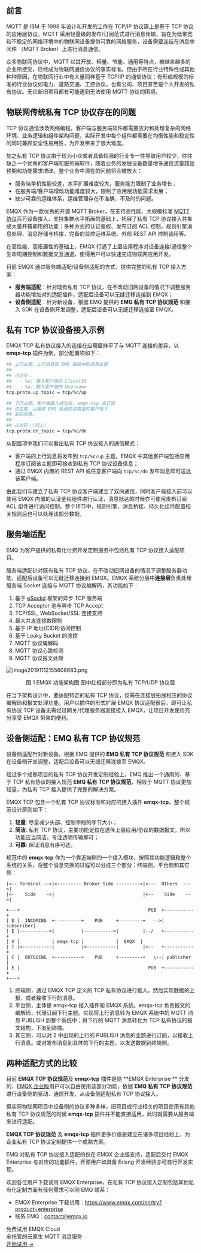 ## 前言

MQTT 是 IBM 于 1998 年设计和开发的工作在 TCP/IP 协议簇上是基于 TCP 协议的应用层协议。MQTT 采用轻量级的发布/订阅范式进行消息传输，旨在为低带宽和不稳定的网络环境中的物联网设备提供可靠的网络服务，设备需要连结在消息中间件 （MQTT Broker）上进行消息通信。

众多物联网协议中，MQTT 以其开放、轻量、节能、通用等特点，被越来越多的企业所接受，已经成为物联网通信协议的事实标准。但由于所在行业特殊性或其他种种原因，在物联网行业中有大量同样基于 TCP/IP 的通信协议：有形成规模的标准的行业协议如电力、道路交通、工控协议，也有公司、项目甚至是个人开发的私有协议。无论新旧项目都有可能遇到无法使用 MQTT 协议的困境。



## 物联网传统私有 TCP 协议存在的问题

TCP 协议通信涉及网络编程，客户端与服务端软件都需要应对和处理复杂的网络环境、业务逻辑和组件架构问题，实际开发中每个组件都需要在均衡性能和稳定性的同时兼顾安全性易用性，为开发带来了很大难度。

加之私有 TCP 协议由于较为小众或者具备较强的行业专一性导致用户较少，往往缺乏一个优秀的客户端和服务端软件，随着业务的发展设备数量增多通信流量超出预期和功能需求增改，整个业务中潜在的问题将会被放大：

- 服务端单机性能较差，水平扩展难度较大，服务能力限制了业务增长；
- 在服务端/客户端增改功能难度较大，限制了应用层功能需求发展；
- 缺少可靠的运维体系，运维管理存在不准确、不及时的问题。

EMQX 作为一款优秀的开源 MQTT Broker，在支持高性能、大规模标准 [MQTT 协议](https://www.emqx.com/zh/mqtt)百万设备接入、支持集群水平拓展的基础上，拓展了私有 TCP 协议接入并集成大量开箱即用的功能：多种方式的认证鉴权、发布订阅 ACL 控制，规则引擎消息处理、消息存储与桥接，完备的监控运维系统、外部 REST API 控制调用等。

在高性能、高拓展性的基础上，EMQX 打通了上层应用程序对设备连接/通信整个生命周期控制和数据交互通道，使得用户可以快速完成物联网应用开发。

目前 EMQX 通过服务端适配/设备侧适配的方式，提供完整的私有 TCP 接入方案：

- **服务端适配**：针对既有私有 TCP 协议，在不改动旧网设备的情况下调整服务器功能增加对的适配插件，适配后设备可以无缝迁移连接到 EMQX；
- **设备侧适配**：针对新设备，根据 EMQ 提供的 **EMQ 私有 TCP 协议规范** 和接入 SDK 在设备侧开发调整，适配后设备可以无缝迁移连接至 EMQX。

## 私有 TCP 协议设备接入示例

EMQX TCP 私有协议接入的连接在应用层抹平了与 MQTT 连接的差异，以 **emqx-tcp** 插件为例，部分配置项如下：

```bash
## 上行主题。上行消息到 EMQ 系统中的消息主题
##
## 占位符：
##   - %c: 接入客户端的 ClientId
##   - %u: 接入客户端的 Username
tcp.proto.up_topic = tcp/%c/up

## 下行主题。客户端接入成功后, emqx-tcp 会订阅
## 该主题，以接收 EMQ 系统向该类型的客户端下
## 发的消息。
##
## 占位符：(同上)
tcp.proto.dn_topic = tcp/%c/dn
```

从配置项中我们可以看出私有 TCP 协议接入的通信模式：

- 客户端的上行消息将发布到 `tcp/%c/up` 主题，EMQX 中其他客户端包括应用程序订阅该主题即可接收到私有 TCP 协议设备信息；
- 通过 EMQX 内置的 REST API 或任意客户端向 `tcp/%c/dn` 发布消息即可送达该客户端。

由此我们与建立了私有 TCP 协议客户端建立了双向通信，同时客户端接入前可以使用 EMQX 内置的认证鉴权组件进行认证，消息抵达的时候亦可使用发布订阅 ACL 组件进行访问控制。整个环节中，规则引擎、消息桥接、持久化组件配置相关规则后也可以处理该部分数据。



## 服务端适配

EMQ 为客户提供的私有化付费开发定制服务中包括私有 TCP 协议接入适配项目。

服务端适配针对既有私有 TCP 协议，在不改动旧网设备的情况下调整服务器功能，适配后设备可以无缝迁移连接到 EMQX。EMQX 系统分层中**连接层**负责处理服务端 Socket 连接与 MQTT 协议编解码，其功能如下：

1. 基于 [eSockd](https://github.com/emqx/esockd) 框架的异步 TCP 服务端
2. TCP Acceptor 池与异步 TCP Accept
3. TCP/SSL, WebSocket/SSL 连接支持
4. 最大并发连接数限制
5. 基于 IP 地址(CIDR)访问控制
6. 基于 Leaky Bucket 的流控
7. MQTT 协议编解码
8. MQTT 协议心跳检测
9. MQTT 协议报文处理

![image20191112155608683.png](https://static.emqx.net/images/ef9120fce3c3c1f8e792f1e3dda6a629.png)

<center>图 1 EMQX 功能架构图 图中红框部分即为私有 TCP/UDP 协议层</center>

在当下架构设计中，要适配特定的私有 TCP 协议，仅需在连接层拓展相应的协议编解码和报文处理功能。用户以插件的形式扩展 EMQX 协议适配器后，即可让私有协议 TCP 设备无需经过网关/代理服务器直接接入 EMQX，让项目开发使用充分享受 EMQX 带来的便利。



## 设备侧适配：EMQ 私有 TCP 协议规范

设备侧适配针对新设备，根据 EMQ 提供的 **EMQ 私有 TCP 协议规范** 和接入 SDK 在设备侧开发调整，适配后设备可以无缝迁移连接至 EMQX。

经过多个成熟项目的私有 TCP 协议开发定制经验上，EMQ 推出一个通用的、基于 TCP 私有协议的接入规范 **EMQ 私有 TCP 协议规范**，相较于 MQTT 协议更加轻量，为私有 TCP 接入提供了完整的解决方案。

EMQX TCP 包含一个私有 TCP 协议标准和对应的接入插件 **emqx-tcp**，整个规范设计原则如下：

1. **轻量**: 尽量减少头部、控制字段的字节大小；
2. **简洁**: 私有 TCP 协议，主要功能定位在透传上层应用/协议的数据报文。所以功能应当简洁，专注透明传输即可；
3. **可靠**: 保证消息有序可达。

规范中的 **emqx-tcp** 作为一个靠近端侧的一个接入模块，按照其功能逻辑和整个系统的关系，将整个消息交换的过程可以分成三个部分：终端侧，平台侧和其它侧：

```
|<-- Terminal -->|<--------- Broker Side --------->|<---  Others  --->|
|<-    Side    ->|                                 |<--    Side    -->|

+---+                                                PUB  +-----------+
| D |  INCOMING  +----------+    PUB     +---------+   -->| subscriber|
| E |----------->|          |----------->|         |--/   +-----------+
| V |            | emqx-tcp |            |  EMQX  |
| I |<-----------|          |<-----------|         |<--   +-----------+
| C |  OUTGOING  +----------+    PUB     +---------+   \--| publisher |
| E |                                                PUB  +-----------+
+---+
```

1. 终端侧，通过 EMQX TCP 定义的 TCP 私有协议进行接入，然后实现数据的上报，或者接收下行的消息。
2. 平台侧，主体是 emqx-tcp 接入插件和 EMQX 系统。emqx-tcp 负责报文的编解码，代理订阅下行主题。实现将上行消息转为 EMQX 系统中的 MQTT 消息 PUBLISH 到整个系统中；将下行的 MQTT 消息转化为 TCP 私有协议的报文结构，下发到终端。
3. 其它侧，可以对 2 中出现的上行的 PUBLISH 消息的主题进行订阅，以接收上行消息。或对发布消息到具体的下行的主题，以发送数据到终端侧。



## 两种适配方式的比较

目前 **EMQX TCP 协议规范**及 **emqx-tcp** 插件是随 **EMQX Enterprise ** 分发的，[EMQX 企业版](https://www.emqx.com/zh/products/emqx)用户可以自由使用该部分功能，依据 **EMQ 私有 TCP 协议规范** 进行设备侧的驱动、通信开发，从设备侧适配私有 TCP 协议接入。

但实际物联网项目中设备侧的协议多种多样，旧项目或行业相关的项目使用有其他私有 TCP 协议规范的时候 **emqx-tcp** 插件并不能直接适用，此时就需要从服务端来进行适配。

**EMQX TCP 协议规范** 及 **emqx-tcp** 插件更多价值是建立在诸多项目经验上，为企业私有 TCP 协议定制提供一个成熟方案。

EMQ 对私有 TCP 协议接入适配的仅在 EMQX 企业版支持，适配后交付 EMQX Enterprise 与对应的功能插件，开源用户如具备 Erlang 开发经验亦可自行开发实现。

欢迎各位用户下载试用 EMQX Enterprise，在私有 TCP 协议接入定制包括其他私有化定制方面有任何需求可以同 EMQ 联系：

- EMQX Enterprise 下载试用：https://www.emqx.com/en/try?product=enterprise
- 联系 EMQ：contact@emqx.io


<section class="promotion">
    <div>
        免费试用 EMQX Cloud
        <div class="is-size-14 is-text-normal has-text-weight-normal">全托管的云原生 MQTT 消息服务</div>
    </div>
    <a href="https://www.emqx.com/zh/signup?continue=https://cloud.emqx.com/console/deployments/0?oper=new" class="button is-gradient px-5">开始试用 →</a >
</section>
